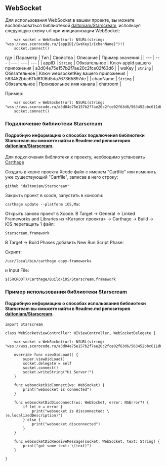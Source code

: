 <a name="WebSocket"></a>

## WebSocket

Для использования WebSocket в вашем проекте, вы можете воспользоваться библиотекой [daltoniam/Starscream](https://github.com/daltoniam/Starscream), используя следующую схему url при инициализации WebSocket: 

```
    var socket = WebSocket(url: NSURL(string: "wss://wss.scorocode.ru/{appID}/{wsKey}/{chanName}")!)
    socket.connect()
```
где
| Параметр | Тип | Свойства | Описание | Пример значения |
| --- | --- | --- | --- | --- | 
| appID | <code>String</code> | Обязательное | Ключ appId вашего приложения | a3d04e75e157b2f7ae20c2fce02f63d6 |
| wsKey | <code>String</code> | Обязательное | Ключ websocketKey вашего приложения | 563452bbc611d8106d5da767365897de |
| chanName | <code>String</code> | Обязательное | Произвольное имя канала | chatroom |

Пример:
```
    var socket = WebSocket(url: NSURL(string: "wss://wss.scorocode.ru/a3d04e75e157b2f7ae20c2fce02f63d6/563452bbc611d8106d5da767365897de/chatroom")!)
    socket.connect()
```

### Подключение библиотеки Starscream

#### Подробную информацию о способах подключения библиотеки Starscream вы сможете найти в Readme.md репозитория [daltoniam/Starscream](https://github.com/daltoniam/Starscream).


Для подключения библиотеки к проекту, необходимо установить [Carthage](https://github.com/Carthage/Carthage)
 
Cоздать в корне проекта Xcode файл с именем "Cartfile" или изменить уже существующий "Cartfile", записав в него строку:

```
github "daltoniam/Starscream"
```

Закрыть проект в xcode, запустить в консоли:
```
carthage update --platform iOS,Mac
```

Открыть заново проект в Xcode. В Target -> General -> Linked Frameworks and Libraries из <Каталог проекта> -> Carthage -> Build -> iOS перетащить 1 файл:
```
Starscream.framework
```

В Target -> Build Phases добавить New Run Script Phase:

Скрипт:
```
/usr/local/bin/carthage copy-frameworks
```

и Input File:
```
$(SRCROOT)/Carthage/Build/iOS/Starscream.framework
```

### Пример использования библиотеки Starscream

#### Подробную информацию о способах испольования библиотеки Starscream вы сможете найти в Readme.md репозитория [daltoniam/Starscream](https://github.com/daltoniam/Starscream).

```
import Starscream

class WebSocketViewController: UIViewController, WebSocketDelegate {

	var socket = WebSocket(url: NSURL(string: "wss://wss.scorocode.ru/a3d04e75e157b2f7ae20c2fce02f63d6/563452bbc611d8106d5da767365897de/chatroom/")!)

	override func viewDidLoad() {
        super.viewDidLoad()
        socket.delegate = self
        socket.connect()
        socket.writeString("Hi Server!")
    }

    func websocketDidConnect(ws: WebSocket) {
        print("websocket is connected")
    }
    
    func websocketDidDisconnect(ws: WebSocket, error: NSError?) {
        if let e = error {
            print("websocket is disconnected: \(e.localizedDescription)")
        } else {
            print("websocket disconnected")
        }
    }

	func websocketDidReceiveMessage(socket: WebSocket, text: String) {
        print("got some text: \(text)")
    }

}
```